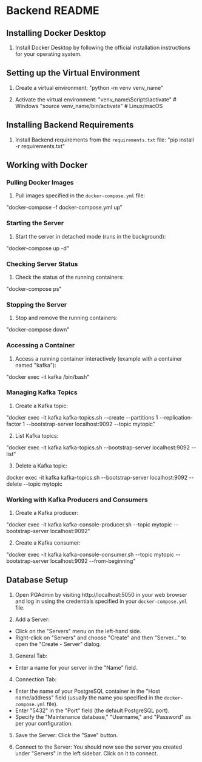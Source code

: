 # Backend README

## Installing Docker Desktop

1. Install Docker Desktop by following the official installation instructions for your operating system.

## Setting up the Virtual Environment

1. Create a virtual environment:
"python -m venv venv_name"

2. Activate the virtual environment:
"venv_name\Scripts\activate" # Windows
"source venv_name/bin/activate" # Linux/macOS

## Installing Backend Requirements

1. Install Backend requirements from the `requirements.txt` file:
"pip install -r requirements.txt"

## Working with Docker

### Pulling Docker Images

1. Pull images specified in the `docker-compose.yml` file:

"docker-compose -f docker-compose.yml up"

### Starting the Server

1. Start the server in detached mode (runs in the background):

"docker-compose up -d"

### Checking Server Status

1. Check the status of the running containers:

"docker-compose ps"

### Stopping the Server

1. Stop and remove the running containers:

"docker-compose down"

### Accessing a Container

1. Access a running container interactively (example with a container named "kafka"):

"docker exec -it kafka /bin/bash"

### Managing Kafka Topics

1. Create a Kafka topic:

"docker exec -it kafka kafka-topics.sh --create  --partitions 1 --replication-factor 1 --bootstrap-server localhost:9092 --topic mytopic"

2. List Kafka topics:

"docker exec -it kafka kafka-topics.sh --bootstrap-server localhost:9092 --list"


3. Delete a Kafka topic:

docker exec -it kafka kafka-topics.sh --bootstrap-server localhost:9092 --delete --topic mytopic

### Working with Kafka Producers and Consumers

1. Create a Kafka producer:

"docker exec -it kafka kafka-console-producer.sh --topic mytopic --bootstrap-server localhost:9092"

2. Create a Kafka consumer:

"docker exec -it kafka kafka-console-consumer.sh --topic mytopic --bootstrap-server localhost:9092 --from-beginning"

## Database Setup

1. Open PGAdmin by visiting http://localhost:5050 in your web browser and log in using the credentials specified in your `docker-compose.yml` file.

2. Add a Server:
- Click on the "Servers" menu on the left-hand side.
- Right-click on "Servers" and choose "Create" and then "Server..." to open the "Create - Server" dialog.

3. General Tab:
- Enter a name for your server in the "Name" field.

4. Connection Tab:
- Enter the name of your PostgreSQL container in the "Host name/address" field (usually the name you specified in the `docker-compose.yml` file).
- Enter "5432" in the "Port" field (the default PostgreSQL port).
- Specify the "Maintenance database," "Username," and "Password" as per your configuration.

5. Save the Server: Click the "Save" button.

6. Connect to the Server: You should now see the server you created under "Servers" in the left sidebar. Click on it to connect.

